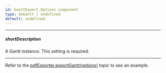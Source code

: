 ```yaml
---
id: GanttExport.Options.component
type: dxGantt | undefined
default: undefined
---
```

---
##### shortDescription
A Gantt instance. This setting is required.

---

Refer to the [pdfExporter.exportGantt(options)](/api-reference/50%20Common/utils/pdfExporter/exportGantt(options).md '/Documentation/ApiReference/Common/Utils/pdfExporter/#exportGanttoptions') topic to see an example.